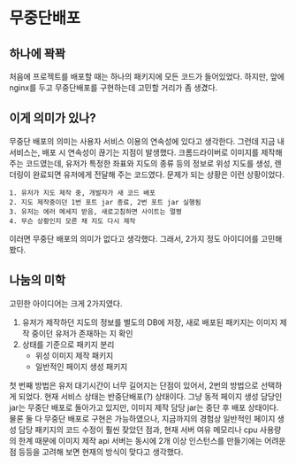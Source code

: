 # 무중단배포
## 하나에 꽉꽉
처음에 프로젝트를 배포할 때는 하나의 패키지에 모든 코드가 들어있었다. 
하지만, 앞에 nginx를 두고 무중단배포를 구현하는데 고민할 거리가 좀 생겼다.


## 이게 의미가 있나?
무중단 배포의 의미는 사용자 서비스 이용의 연속성에 있다고 생각한다.
그런데 지금 내 서비스는, 배포 시 연속성이 끊기는 지점이 발생했다.
크롬드라이버로 이미지를 제작해주는 코드였는데, 유저가 특정한 좌표와 지도의 종류 등의 정보로 위성 지도를 생성, 렌더링이 완료되면 유저에게 전달해 주는 코드였다.
문제가 되는 상황은 이런 상황이었다.

```
1. 유저가 지도 제작 중, 개발자가 새 코드 배포
2. 지도 제작중이던 1번 포트 jar 종료, 2번 포트 jar 실행됨
3. 유저는 에러 메세지 받음, 새로고침하면 사이트는 멀쩡
4. 무슨 상황인지 모른 채 지도 다시 제작  
```

이러면 무중단 배포의 의미가 없다고 생각했다.
그래서, 2가지 정도 아이디어를 고민해봤다.

## 나눔의 미학
고민한 아이디어는 크게 2가지였다.
1. 유저가 제작하던 지도의 정보를 별도의 DB에 저장, 새로 배포된 패키지는 이미지 제작 중이던 유저가 존재하는 지 확인
2. 상태를 기준으로 패키지 분리
    - 위성 이미지 제작 패키지
    - 일반적인 페이지 생성 패키지

첫 번째 방법은 유저 대기시간이 너무 길어지는 단점이 있어서, 2번의 방법으로 선택하게 되었다.
현재 서비스 상태는 반중단배포(?) 상태이다.
그냥 동적 페이지 생성 담당인 jar는 무중단 배포로 돌아가고 있지만, 이미지 제작 담당 jar는 중단 후 배포 상태이다. 
물론 둘 다 무중단 배포로 구현은 가능하였으나, 지금까지의 경험상 일반적인 페이지 생성 담당 패키지의 코드 수정이 훨씬 잦았던 점과, 현재 서버 여유 메모리나 cpu 사용량의 한계 때문에 이미지 제작 api 서버는 동시에 2개 이상 인스턴스를 만들기에는 어려운 점 등등을 고려해 보면 현재의 방식이 맞다고 생각했다. 